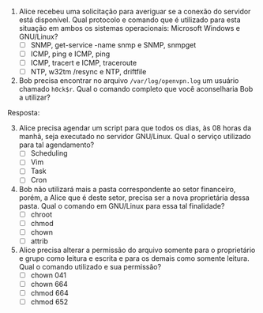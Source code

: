 
1. Alice recebeu uma solicitação para averiguar se a conexão do servidor está disponível. Qual protocolo e comando que é utilizado para esta situação em ambos os sistemas operacionais: Microsoft Windows e GNU/Linux?
   * [ ] SNMP, get-service -name snmp e SNMP, snmpget
   * [ ] ICMP, ping e ICMP, ping
   * [ ] ICMP, tracert e ICMP, traceroute
   * [ ] NTP, w32tm /resync e NTP, driftfile

2. Bob precisa encontrar no arquivo `/var/log/openvpn.log` um usuário chamado `h0ck$r`. Qual o comando completo que você aconselharia Bob a utilizar?

Resposta: 

3. Alice precisa agendar um script para que todos os dias, às 08 horas da manhã, seja executado no servidor GNU/Linux. Qual o serviço utilizado para tal agendamento?
   * [ ] Scheduling
   * [ ] Vim
   * [ ] Task
   * [ ] Cron

4. Bob não utilizará mais a pasta correspondente ao setor financeiro, porém, a Alice que é deste setor, precisa ser a nova proprietária dessa pasta. Qual o comando em GNU/Linux para essa tal finalidade?
   * [ ] chroot
   * [ ] chmod
   * [ ] chown
   * [ ] attrib

5. Alice precisa alterar a permissão do arquivo somente para o proprietário e grupo como leitura e escrita e para os demais como somente leitura. Qual o comando utilizado e sua permissão?
   * [ ] chown 041
   * [ ] chown 664
   * [ ] chmod 664
   * [ ] chmod 652
